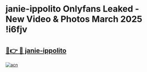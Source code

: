 # janie-ippolito Onlyfans Leaked - New Video & Photos March 2025 !i6fjv

# <h2><a href="https://n1bhsc.iuczelnia.edu.pl?title=janie-ippolito&ref=i6fjv">🔗👉 🔴 janie-ippolito</a></h2>

[![acn](https://github.com/user-attachments/assets/0f9c940e-d8b0-45ae-aac7-cd30a18b3e1c)](https://n1bhsc.iuczelnia.edu.pl?title=janie-ippolito&ref=i6fjv)

